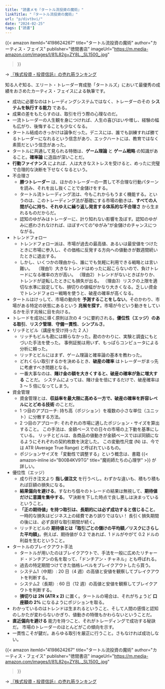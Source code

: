 ```yaml
---
title: "読書メモ『タートル流投資の魔術』"
linkTitle: "『タートル流投資の魔術』"
url: "p/divtbvi/"
date: "2024-02-25"
tags: ["読書"]
---
```


{{< amazon
  itemId="4198624267"
  title="タートル流投資の魔術"
  author="カーティス・フェイス"
  publisher="徳間書店"
  imageUrl="https://m.media-amazon.com/images/I/81L82g+ZY8L._SL1500_.jpg"
>}}

→ [『株式投資・投資信託』の売れ筋ランキング](https://amzn.to/494V3gV)

知る人ぞ知る、エリート・トレーダー育成塾「タートルズ」において最優秀の成績をおさめたカーティス・フェイスによる執筆です。

- 成功に必要なのはトレーディングシステムではなく、トレーダーのその __システムを執行する能力__ である。
- 成果の差をもたらすのは、取引を行う際の心理なのだ。
- 一流トレーダーの人生観を身につければ、人生の喜びはいや増し、経験の幅も広がり、後悔することも少なくなる。
- タートル結成のきっかけは論争だった。デニスには、誰でも訓練すれば勝てるトレーダーになれるという信念があり、エックハートには、教育ではなく素質だという信念があった。
- タートルに共通して見られる特徴は、__ゲーム理論__ と __ゲーム戦略__ の知識があること。__確率論__ に造詣が深いことだ。
- __行動ファイナンス__ によれば、人は大きなストレスを受けると、めったに完璧で合理的な決断を下せなくなるという。
- 不合理さ
  - __勝つトレーダー__ は、ほかのトレーダーの一貫して不合理な行動パターンを読み、それを出し抜くことで金儲けをする。
  - タートル流トレーディング法は、今もこれからもうまく機能する。というのは、このトレーディング法が基礎にする市場の動きは、__すべての人間が心に持ち、それゆえに繰り返し発言する体系的な不合理さ__ から生まれるものだからだ。
  - 認知のゆがみはトレーダーに、計り知れない影響を及ぼす。認知のゆがみに惑わされなければ、ほぼすべての“ゆがみ”が金儲けのチャンスにつながる。
- トレンドフォロー
  - トレンドフォロー派は、市場が過去の最高値、あるいは最安値をつけたときに市場に参入し、その価格に反発する方向への値動きが数週間続いたときに退出する。
  - しかし、いくつかの理由から、誰にでも気軽に利用できる戦略とは言い難い。
  　（理由1）大きなトレンドはめったに起こらないので、負けトレードになる確率の方が高い。
    （理由2）トレンドがないときばかりか、トレンドが逆転したときにも損失が出る。
    （理由3）リスクの上限を適切な水準に設定しても、損切りの値幅がかなり大きくなる。乏しい資金でトレンドフォロー戦略を使うと、破産の確率が高くなる。
- タートルはけっして、市場の動向を __予測することをしない__。そのかわり、市場がある特定の状態にあるという __兆候を探す__。市場が今どいう動きをしているかを示す兆候に目を向ける。
- トレードを成功に導く原則は次の 4 つに要約される。__優位性（エッジ）のある取引__、__リスク管理__、__守備一貫性__、__シンプルさ__。
- リッチとビル（講座を受け持った 2 人）
  - リッチもビルも勘には頼らなかった。勘のかわりに、実験と調査にもとづいた手法を使った。
    事例証拠は用いず、もっぱらコンピュータによる分析に頼った。
  - リッチとビルにはまず、ゲーム理論と確率論の基本を教わった。
  - どれくらい取引するかを決めるとき、__破産の確率__ はトレーダーがまっ先に考慮すべき問題となる。
  - 一番大事なのは、__賭け金の額を大きくすると、破産の確率が急に増大する__ ことだ。
    システムによっては、賭け金を倍にするだけで、破産確率は 3 〜 5 倍になってしまう。
- 資金管理
  - 資金管理とは、__収益率を最大限に高める一方で、破産の確率を許容レベルにとどめる技術__ のことだ。
  - 1 つ目のアプローチ: 持ち高（ポジション）を複数の小さな単位（ユニット）に分散する方法。
  - 2 つ目のアプローチ: それぞれの市場に適したポジション・サイズを算出すること。
    この手法は、金額ベースでの日々の市場の上下動を基準にしている。
    リッチとビルは、各商品の値動きが金額ベースでほぼ同額になるようにそれぞれの契約枚数を決定した。
    この変動性尺度 (N) は、今では ATR (Average True Range) と呼ばれているもの。
  - ポジションサイズを「変動性で調整する」という概念は、書籍 {{< amazon-inline id="B00B4KV9TG" title="魔術師たちの心理学" >}} が詳しい。
- 優位性（エッジ）
  - 成り行き注文より __指し値注文__ を行うべし。わずかな違いも、積もり積もれば巨額の損失になる。
  - __結果偏向を避ける__。すなわち個々のトレードの結果は無視して、__期待値だけに意識を集中する__。
    ▽決断を下した時点で良し悪しは決まっているということ。
  - __「正の期待値」を持つ取引は、長期的には必ず成功すると信じること__。
    一時的な損失はビジネス上の経費であり誤りではない！
    長引く損失期間の後には、必ず良好な取引期間が続く。
  - リッチとビルの __期待値とは「取引ごとの儲けの平均額／リスクにさらした平均額」__。例えば、期待値が 0.2 であれば、1 ドルがやがて 0.2 ドルの利益を生むということ。
- タートルのブレイクアウト手法
  - タートルが用いたのはブレイクアウトで、手法を一般に広めたリチャード・ドンチアンの名を取って、「ドンチアン・チャネル」とも呼ばれる。
  - 過去の特定期間つけてきた価格レベルをブレイクアウトしたら買う。
  - システム1（中期）: 20 日（4 週）の高値と安値を観察してブレイクアウトを判断する。
  - システム2（長期）: 60 日（12 週）の高値と安値を観察してブレイクアウトを判断する。
  - __損切りは 2N (ATR x 2)__ に置く。タートルの場合は、それがちょうど __口座額の 2%__ になるようにポジションを取る。
- わかっているのはトレンドは生まれるということ、そして人間の感情と認知のしかたが変わらないかぎり、値動きの特徴もかわらないということだ。
- __直近偏向を避ける__ 能力を持つこと、それがトレーディングで成功する秘訣だ。
  市場のトレーダーのほとんどがこの傾向を示す。
- 一貫性こそが鍵だ。あらゆる取引を厳正に行うこと。さもなければ成功しない。

{{< amazon
  itemId="4198624267"
  title="タートル流投資の魔術"
  author="カーティス・フェイス"
  publisher="徳間書店"
  imageUrl="https://m.media-amazon.com/images/I/81L82g+ZY8L._SL1500_.jpg"
>}}

→ [『株式投資・投資信託』の売れ筋ランキング](https://amzn.to/494V3gV)

